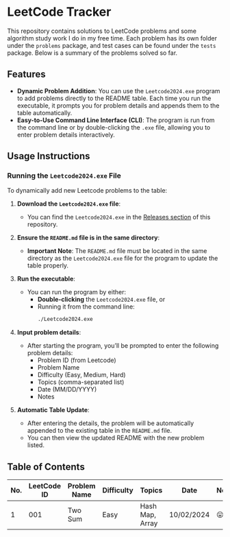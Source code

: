 # LeetCode Tracker

This repository contains solutions to LeetCode problems and some algorithm study work I do in my free time. Each problem has its own folder under the `problems` package, and test cases can be found under the `tests` package. Below is a summary of the problems solved so far.


## Features
- **Dynamic Problem Addition**: You can use the `Leetcode2024.exe` program to add problems directly to the README table. Each time you run the executable, it prompts you for problem details and appends them to the table automatically.
- **Easy-to-Use Command Line Interface (CLI)**: The program is run from the command line or by double-clicking the `.exe` file, allowing you to enter problem details interactively.

## Usage Instructions

### Running the `Leetcode2024.exe` File
To dynamically add new Leetcode problems to the table:
1. **Download the `Leetcode2024.exe` file**:
   - You can find the `Leetcode2024.exe` in the [Releases section](#) of this repository.

2. **Ensure the `README.md` file is in the same directory**:
   - **Important Note**: The `README.md` file must be located in the same directory as the `Leetcode2024.exe` file for the program to update the table properly.

3. **Run the executable**:
   - You can run the program by either:
      - **Double-clicking** the `Leetcode2024.exe` file, or
      - Running it from the command line:
        ```bash
        ./Leetcode2024.exe
        ```

4. **Input problem details**:
   - After starting the program, you’ll be prompted to enter the following problem details:
      - Problem ID (from Leetcode)
      - Problem Name
      - Difficulty (Easy, Medium, Hard)
      - Topics (comma-separated list)
      - Date (MM/DD/YYYY)
      - Notes

5. **Automatic Table Update**:
   - After entering the details, the problem will be automatically appended to the existing table in the `README.md` file.
   - You can then view the updated README with the new problem listed.


## Table of Contents
| No. | LeetCode ID | Problem Name       | Difficulty | Topics                | Date       | Notes                       |
|-----|-------------|--------------------|------------|-----------------------|------------|-----------------------------|
| 1   | 001         | Two Sum             | Easy      | Hash Map, Array       | 10/02/2024 | 😛                         || 2 | 002 | Something | Easy | Nothing to say | 10/02/2024 | Nothing to say |
